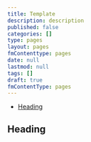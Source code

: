 ```yaml
---
title: Template
description: description
published: false
categories: []
type: pages
layout: pages
fmContenttype: pages
date: null
lastmod: null
tags: []
draft: true
fmContentType: pages
---
```


<!--- cSpell:disable --->
* [Heading](#heading)
<!--- cSpell:enable --->

## Heading

<!--
## toolname

### toolname Commands

### toolname Notes

### toolname References

<>
-->
